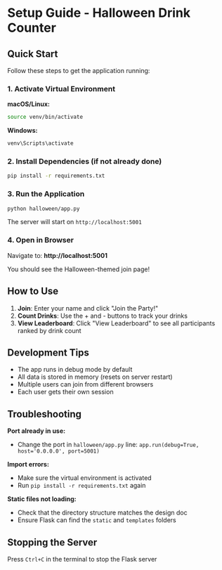 # Setup Guide - Halloween Drink Counter

## Quick Start

Follow these steps to get the application running:

### 1. Activate Virtual Environment

**macOS/Linux:**
```bash
source venv/bin/activate
```

**Windows:**
```bash
venv\Scripts\activate
```

### 2. Install Dependencies (if not already done)
```bash
pip install -r requirements.txt
```

### 3. Run the Application
```bash
python halloween/app.py
```

The server will start on `http://localhost:5001`

### 4. Open in Browser

Navigate to: **http://localhost:5001**

You should see the Halloween-themed join page!

## How to Use

1. **Join**: Enter your name and click "Join the Party!"
2. **Count Drinks**: Use the + and - buttons to track your drinks
3. **View Leaderboard**: Click "View Leaderboard" to see all participants ranked by drink count

## Development Tips

- The app runs in debug mode by default
- All data is stored in memory (resets on server restart)
- Multiple users can join from different browsers
- Each user gets their own session

## Troubleshooting

**Port already in use:**
- Change the port in `halloween/app.py` line: `app.run(debug=True, host='0.0.0.0', port=5001)`

**Import errors:**
- Make sure the virtual environment is activated
- Run `pip install -r requirements.txt` again

**Static files not loading:**
- Check that the directory structure matches the design doc
- Ensure Flask can find the `static` and `templates` folders

## Stopping the Server

Press `Ctrl+C` in the terminal to stop the Flask server

